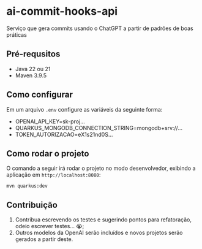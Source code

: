 # ai-commit-hooks-api

Serviço que gera commits usando o ChatGPT a partir de padrões de boas práticas

## Pré-requsitos

- Java 22 ou 21
- Maven 3.9.5

## Como configurar

Em um arquivo `.env` configure as variáveis da seguinte forma:

- OPENAI_API_KEY=sk-proj...
- QUARKUS_MONGODB_CONNECTION_STRING=mongodb+srv://...
- TOKEN_AUTORIZACAO=eX1s21nd0S...

## Como rodar o projeto

O comando a seguir irá rodar o projeto no modo desenvolvedor, exibindo a aplicação em `http://localhost:8080`:

```
mvn quarkus:dev
```

## Contribuição

1. Contribua escrevendo os testes e sugerindo pontos para refatoração, odeio escrever testes... 😭;
2. Outros modelos da OpenAI serão incluídos e novos projetos serão gerados a partir deste.